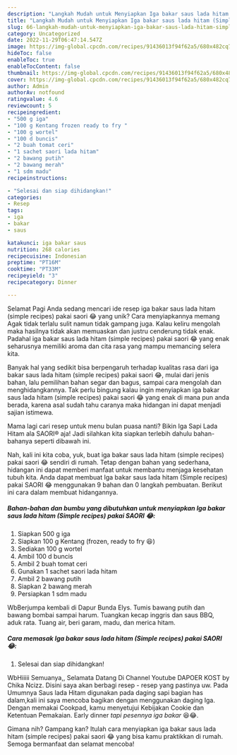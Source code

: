 ```yaml
---
description: "Langkah Mudah untuk Menyiapkan Iga bakar saus lada hitam (Simple recipes) pakai SAORI 😂 yang Lezat"
title: "Langkah Mudah untuk Menyiapkan Iga bakar saus lada hitam (Simple recipes) pakai SAORI 😂 yang Lezat"
slug: 66-langkah-mudah-untuk-menyiapkan-iga-bakar-saus-lada-hitam-simple-recipes-pakai-saori-yang-lezat
category: Uncategorized
date: 2022-11-29T06:47:14.547Z
image: https://img-global.cpcdn.com/recipes/91436013f94f62a5/680x482cq70/iga-bakar-saus-lada-hitam-simple-recipes-pakai-saori-foto-resep-utama.jpg
hideToc: false
enableToc: true
enableTocContent: false
thumbnail: https://img-global.cpcdn.com/recipes/91436013f94f62a5/680x482cq70/iga-bakar-saus-lada-hitam-simple-recipes-pakai-saori-foto-resep-utama.jpg
cover: https://img-global.cpcdn.com/recipes/91436013f94f62a5/680x482cq70/iga-bakar-saus-lada-hitam-simple-recipes-pakai-saori-foto-resep-utama.jpg
author: Admin
authorAv: notfound
ratingvalue: 4.6
reviewcount: 5
recipeingredient:
- "500 g iga"
- "100 g Kentang frozen ready to fry "
- "100 g wortel"
- "100 d buncis"
- "2 buah tomat ceri"
- "1 sachet saori lada hitam"
- "2 bawang putih"
- "2 bawang merah"
- "1 sdm madu"
recipeinstructions:

- "Selesai dan siap dihidangkan!"
categories:
- Resep
tags:
- iga
- bakar
- saus

katakunci: iga bakar saus 
nutrition: 268 calories
recipecuisine: Indonesian
preptime: "PT16M"
cooktime: "PT33M"
recipeyield: "3"
recipecategory: Dinner

---
```



Selamat Pagi Anda sedang mencari ide resep iga bakar saus lada hitam (simple recipes) pakai saori 😂 yang unik? Cara menyiapkannya memang Agak tidak terlalu sulit namun tidak gampang juga. Kalau keliru mengolah maka hasilnya tidak akan memuaskan dan justru cenderung tidak enak. Padahal iga bakar saus lada hitam (simple recipes) pakai saori 😂 yang enak seharusnya memiliki aroma dan cita rasa yang mampu memancing selera kita.


Banyak hal yang sedikit bisa berpengaruh terhadap kualitas rasa dari iga bakar saus lada hitam (simple recipes) pakai saori 😂, mulai dari jenis bahan, lalu pemilihan bahan segar dan bagus, sampai cara mengolah dan menghidangkannya. Tak perlu bingung kalau ingin menyiapkan iga bakar saus lada hitam (simple recipes) pakai saori 😂 yang enak di mana pun anda berada, karena asal sudah tahu caranya maka hidangan ini dapat menjadi sajian istimewa.

Mama lagi cari resep untuk menu bulan puasa nanti? Bikin Iga Sapi Lada Hitam ala SAORI® aja! Jadi silahkan kita siapkan terlebih dahulu bahan-bahanya seperti dibawah ini.


Nah, kali ini kita coba, yuk, buat iga bakar saus lada hitam (simple recipes) pakai saori 😂 sendiri di rumah. Tetap dengan bahan yang sederhana, hidangan ini dapat memberi manfaat untuk membantu menjaga kesehatan tubuh kita. Anda dapat membuat Iga bakar saus lada hitam (Simple recipes) pakai SAORI 😂 menggunakan 9 bahan dan 0 langkah pembuatan. Berikut ini cara dalam membuat hidangannya.

<!--inarticleads1-->

##### Bahan-bahan dan bumbu yang dibutuhkan untuk menyiapkan Iga bakar saus lada hitam (Simple recipes) pakai SAORI 😂:

1. Siapkan 500 g iga
1. Siapkan 100 g Kentang (frozen, ready to fry 😆)
1. Sediakan 100 g wortel
1. Ambil 100 d buncis
1. Ambil 2 buah tomat ceri
1. Gunakan 1 sachet saori lada hitam
1. Ambil 2 bawang putih
1. Siapkan 2 bawang merah
1. Persiapkan 1 sdm madu


WbBerjumpa kembali di Dapur Bunda Elys. Tumis bawang putih dan bawang bombai sampai harum. Tuangkan kecap inggris dan saus BBQ, aduk rata. Tuang air, beri garam, madu, dan merica hitam. 

<!--inarticleads2-->

##### Cara memasak Iga bakar saus lada hitam (Simple recipes) pakai SAORI 😂:


1. Selesai dan siap dihidangkan!

WbHiiiii Semuanya,, Selamata Datang Di Channel Youtube DAPOER KOST by Chika Ncizz. Disini saya akan berbagi resep - resep yang pastinya uw. Pada Umumnya Saus lada Hitam digunakan pada daging sapi bagian has dalam,kali ini saya mencoba bagikan dengan menggunakan daging Iga. Dengan memakai Cookpad, kamu menyetujui Kebijakan Cookie dan Ketentuan Pemakaian. Early dinner *tapi pesennya iga bakar* 😆😂. 

Gimana nih? Gampang kan? Itulah cara menyiapkan iga bakar saus lada hitam (simple recipes) pakai saori 😂 yang bisa kamu praktikkan di rumah. Semoga bermanfaat dan selamat mencoba!
